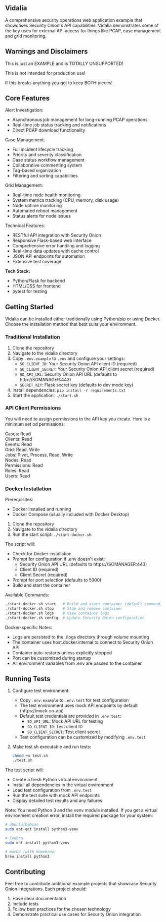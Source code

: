 ## Vidalia

A comprehensive security operations web application example that showcases Security Onion's API capabilities. Vidalia demonstrates some of the key uses for external API access for things like PCAP, case management and grid monitoring.

## Warnings and Disclaimers

This is just an EXAMPLE and is TOTALLY UNSUPPORTED!

This is not intended for production use!

If this breaks anything you get to keep BOTH pieces!

## Core Features

Alert Investigation:
- Asynchronous job management for long-running PCAP operations
- Real-time job status tracking and notifications
- Direct PCAP download functionality

Case Management:
- Full incident lifecycle tracking
- Priority and severity classification
- Case status workflow management
- Collaborative commenting system
- Tag-based organization
- Filtering and sorting capabilities

Grid Management:
- Real-time node health monitoring
- System metrics tracking (CPU, memory, disk usage)
- Node uptime monitoring
- Automated reboot management
- Status alerts for node issues

Technical Features:
- RESTful API integration with Security Onion
- Responsive Flask-based web interface
- Comprehensive error handling and logging
- Real-time data updates with cache control
- JSON API endpoints for automation
- Extensive test coverage

**Tech Stack:**
- Python/Flask for backend
- HTML/CSS for frontend
- pytest for testing

## Getting Started

Vidalia can be installed either traditionally using Python/pip or using Docker. Choose the installation method that best suits your environment.

### Traditional Installation

1. Clone the repository
2. Navigate to the vidalia directory
3. Copy `.env.example` to `.env` and configure your settings:
   - `SO_CLIENT_ID`: Your Security Onion API client ID (required)
   - `SO_CLIENT_SECRET`: Your Security Onion API client secret (required)
   - `SO_API_URL`: Security Onion API URL (defaults to http://SOMANAGER:443)
   - `SECRET_KEY`: Flask secret key (defaults to dev mode key)
4. Install dependencies: `pip install -r requirements.txt`
5. Start the application: `./start.sh`

### API Client Permissions

You will need to assign permissions to the API key you create. Here is a minimum set od permissions:

Cases: Read  
Clients: Read  
Events: Read  
Grid: Read, Write  
Jobs: Pivot, Process, Read, Write  
Nodes: Read  
Permissions: Read  
Roles: Read  
Users: Read

### Docker Installation

Prerequisites:
- Docker installed and running
- Docker Compose (usually included with Docker Desktop)

1. Clone the repository
2. Navigate to the vidalia directory
3. Run the start script: `./start-docker.sh`

The script will:
- Check for Docker installation
- Prompt for configuration if .env doesn't exist:
  - Security Onion API URL (defaults to https://SOMANAGER:443)
  - Client ID (required)
  - Client Secret (required)
- Prompt for port selection (defaults to 5000)
- Build and start the container

Available Commands:
```bash
./start-docker.sh start   # Build and start container (default command)
./start-docker.sh stop    # Stop and remove container
./start-docker.sh logs    # View container logs
./start-docker.sh config  # Update Security Onion configuration
```

Docker-specific Notes:
- Logs are persisted to the ./logs directory through volume mounting
- The container uses host.docker.internal to connect to Security Onion API
- Container auto-restarts unless explicitly stopped
- Port can be customized during startup
- All environment variables from .env are passed to the container

## Running Tests
1. Configure test environment:
   - Copy `.env.example` to `.env.test` for test configuration
   - The test environment uses mock API endpoints by default (https://mock-so-api)
   - Default test credentials are provided in `.env.test`:
     * `SO_API_URL`: Mock API URL for testing
     * `SO_CLIENT_ID`: Test client ID
     * `SO_CLIENT_SECRET`: Test client secret
   - Test configuration can be customized by modifying `.env.test`

2. Make test.sh executable and run tests:
   ```bash
   chmod +x test.sh
   ./test.sh
   ```

The test script will:
- Create a fresh Python virtual environment
- Install all dependencies in the virtual environment
- Load test configuration from `.env.test`
- Run the test suite with mock API endpoints
- Display detailed test results and any failures

Note: You need Python 3 and the venv module installed. If you get a virtual environment
creation error, install the required package for your system:

```bash
# Ubuntu/Debian
sudo apt-get install python3-venv

# Fedora
sudo dnf install python3-venv

# macOS (with Homebrew)
brew install python3
```

## Contributing

Feel free to contribute additional example projects that showcase Security Onion integrations. Each project should:

1. Have clear documentation
2. Include tests
3. Follow best practices for the chosen technology
4. Demonstrate practical use cases for Security Onion integration
